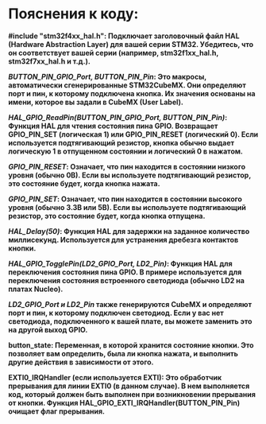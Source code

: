 # Пояснения к коду:

**__#include "stm32f4xx_hal.h"__: Подключает заголовочный файл HAL (Hardware Abstraction Layer) для вашей серии STM32. Убедитесь, что он соответствует вашей серии (например, stm32f1xx_hal.h, stm32f7xx_hal.h и т.д.).**

**_BUTTON_PIN_GPIO_Port, BUTTON_PIN_Pin_: Это макросы, автоматически сгенерированные STM32CubeMX. Они определяют порт и пин, к которому подключена кнопка. Их значения основаны на имени, которое вы задали в CubeMX (User Label).**

**_HAL_GPIO_ReadPin(BUTTON_PIN_GPIO_Port, BUTTON_PIN_Pin)_: Функция HAL для чтения состояния пина GPIO. Возвращает GPIO_PIN_SET (логическая 1) или GPIO_PIN_RESET (логический 0). Если используется подтягивающий резистор, кнопка обычно выдает логическую 1 в отпущенном состоянии и логический 0 в нажатом.**

**_GPIO_PIN_RESET_: Означает, что пин находится в состоянии низкого уровня (обычно 0В). Если вы используете подтягивающий резистор, это состояние будет, когда кнопка нажата.**

**_GPIO_PIN_SET_: Означает, что пин находится в состоянии высокого уровня (обычно 3.3В или 5В). Если вы используете подтягивающий резистор, это состояние будет, когда кнопка отпущена.**

**_HAL_Delay(50)_: Функция HAL для задержки на заданное количество миллисекунд. Используется для устранения дребезга контактов кнопки.**

**_HAL_GPIO_TogglePin(LD2_GPIO_Port, LD2_Pin)_: Функция HAL для переключения состояния пина GPIO. В примере используется для переключения состояния встроенного светодиода (обычно LD2 на платах Nucleo).**

**_LD2_GPIO_Port и LD2_Pin_ также генерируются CubeMX и определяют порт и пин, к которому подключен светодиод. Если у вас нет светодиода, подключенного к вашей плате, вы можете заменить это на другой выход GPIO.**

**__button_state:__ Переменная, в которой хранится состояние кнопки. Это позволяет вам определить, была ли кнопка нажата, и выполнить другие действия в зависимости от этого.**

**__EXTI0_IRQHandler (если используется EXTI)__: Это обработчик прерывания для линии EXTI0 (в данном случае). В нем выполняется код, который должен быть выполнен при возникновении прерывания от кнопки. Функция HAL_GPIO_EXTI_IRQHandler(BUTTON_PIN_Pin) очищает флаг прерывания.**
